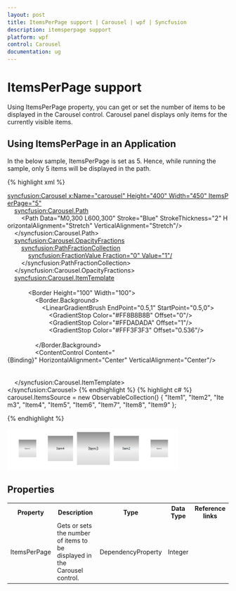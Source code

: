 ```yaml
---
layout: post
title: ItemsPerPage support | Carousel | wpf | Syncfusion
description: itemsperpage support
platform: wpf
control: Carousel
documentation: ug
---
```


# ItemsPerPage support

Using ItemsPerPage property, you can get or set the number of items to be displayed in the Carousel control. Carousel panel displays only items for the currently visible items.

## Using ItemsPerPage in an Application

In the below sample, ItemsPerPage is set as 5. Hence, while running the sample, only 5 items will be displayed in the path.

{% highlight xml %}

<syncfusion:Carousel x:Name="carousel" Height="400" Width="450" ItemsPerPage="5"><br>    <syncfusion:Carousel.Path><br>        <Path Data="M0,300 L600,300" Stroke="Blue" StrokeThickness="2" HorizontalAlignment="Stretch" VerticalAlignment="Stretch"/><br>    </syncfusion:Carousel.Path><br>    <syncfusion:Carousel.OpacityFractions><br>        <syncfusion:PathFractionCollection><br>            <syncfusion:FractionValue Fraction="0" Value="1"/><br>        </syncfusion:PathFractionCollection><br>    </syncfusion:Carousel.OpacityFractions><br>    <syncfusion:Carousel.ItemTemplate><br>        <DataTemplate><br>            <Border Height="100" Width="100"><br>                <Border.Background><br>                    <LinearGradientBrush EndPoint="0.5,1" StartPoint="0.5,0"><br>                        <GradientStop Color="#FF8B8B8B" Offset="0"/><br>                        <GradientStop Color="#FFDADADA" Offset="1"/><br>                        <GradientStop Color="#FFF3F3F3" Offset="0.536"/><br>                    </LinearGradientBrush><br>                </Border.Background><br>                <ContentControl Content="{Binding}" HorizontalAlignment="Center" VerticalAlignment="Center"/><br>            </Border><br>        </DataTemplate><br>    </syncfusion:Carousel.ItemTemplate><br></syncfusion:Carousel></td></tr>
{% endhighlight  %}
{% highlight c# %}
carousel.ItemsSource = new ObservableCollection<string>() { "Item1", "Item2", "Item3", "Item4", "Item5", "Item6", "Item7", "Item8", "Item9" };</td></tr>


{% endhighlight %}


![](ItemsPerPage-support_images/ItemsPerPage-support_img1.png)


## Properties


<table>
<tr>
<th>
Property </th><th>
Description </th><th>
Type </th><th>
Data Type </th><th>
Reference links </th></tr>
<tr>
<td>
ItemsPerPage</td><td>
Gets or sets the number of items to be displayed in the Carousel control.</td><td>
DependencyProperty</td><td>
Integer</td><td>
</td></tr>
</table>


